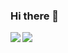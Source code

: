 ### Hi there 👋

<img align="left" src="https://github-readme-stats.vercel.app/api?username=hamalt&count_private=true&show_icons=true&theme=gotham" />

<img align="left" src="https://github-readme-stats.vercel.app/api/top-langs/?username=hamalt&theme=gotham" />

<!--
**hamalt/hamalt** is a ✨ _special_ ✨ repository because its `README.md` (this file) appears on your GitHub profile.

Here are some ideas to get you started:

- 🔭 I’m currently working on ...
- 🌱 I’m currently learning ...
- 👯 I’m looking to collaborate on ...
- 🤔 I’m looking for help with ...
- 💬 Ask me about ...
- 📫 How to reach me: ...
- 😄 Pronouns: ...
- ⚡ Fun fact: ...
-->
